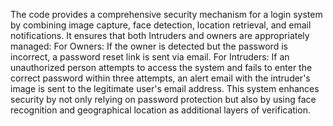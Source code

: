 The code provides a comprehensive security mechanism for a login system by combining image capture, face detection, location retrieval, and email notifications. It ensures that both Intruders and owners are appropriately managed:
For Owners: If the owner is detected but the password is incorrect, a password reset link is sent via email.
For Intruders: If an unauthorized person attempts to access the system and fails to enter the correct password within three attempts, an alert email with the intruder's image is sent to the legitimate user's email address.
This system enhances security by not only relying on password protection but also by using face recognition and geographical location as additional layers of verification.
